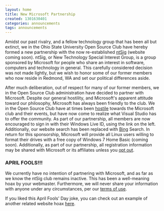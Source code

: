 ```yaml
---
layout: home
title: New Microsoft Partnership
created: 1301630401
categories: announcements
tags: announcements
---
```

Amidst our past rivalry, and a fellow technology group that has been all but extinct, we in the Ohio State University Open Source Club have hereby formed a new partnership with the now re-established [ntSig](http://mail.cse.ohio-state.edu/mailman/listinfo/ntsig) (website coming soon). ntSig, or New Technology Special Interest Group, is a group sponsored by Microsoft for people who share an interest in software, computers and technology in general. This carefully considered decision was not made lightly, but we wish to honor some of our former members who now reside in Redmond, WA and set our political differences aside.

After much deliberation, out of respect for many of our former members, we in the Open Source Club administration have decided to partner with Microsoft. Despite our general hostility, and Microsoft's apparent attitude toward our philosophy, Microsoft has always been friendly to the club. We in the Open Source Club have at times been [hostile](/vista) towards the Microsoft club and their events, but have now come to realize what Visual Studio has to offer the community. As part of our partnership, all members are now encouraged to sign in with their Windows Live ID, using the link on the left. Additionally, our website search has been replaced with [Bing](http://www.bing.com/) Search. In return for this sponsorship, Microsoft will provide all Linux users willing to format their drives with a free copy of Windows 7 Home Basic (coming soon). Additionally, as part of our partnership, all registration information may be shared with Microsoft or its affiliates unless you [opt out](/ntsig).

### APRIL FOOLS!!!

We currently have no intention of partnering with Microsoft, and as far as we know the ntSig club remains inactive. This has been a well-meaning hoax by your webmaster. Furthermore, we will never share your information with anyone under any circumstances, per our [terms of use](/rules).

If you liked this April Fools' Day joke, you can check out an example of another related website hoax [here](http://www.youtube.com/watch?v=dQw4w9WgXcQ).
